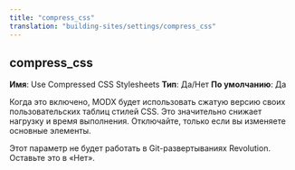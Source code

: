 ```yaml
---
title: "compress_css"
translation: "building-sites/settings/compress_css"
---
```


## compress\_css

**Имя**: Use Compressed CSS Stylesheets
**Тип**: Да/Нет
**По умолчанию**: Да

Когда это включено, MODX будет использовать сжатую версию своих пользовательских таблиц стилей CSS. Это значительно снижает нагрузку и время выполнения. Отключайте, только если вы изменяете основные элементы.

Этот параметр не будет работать в Git-развертываниях Revolution. Оставьте это в «Нет».
